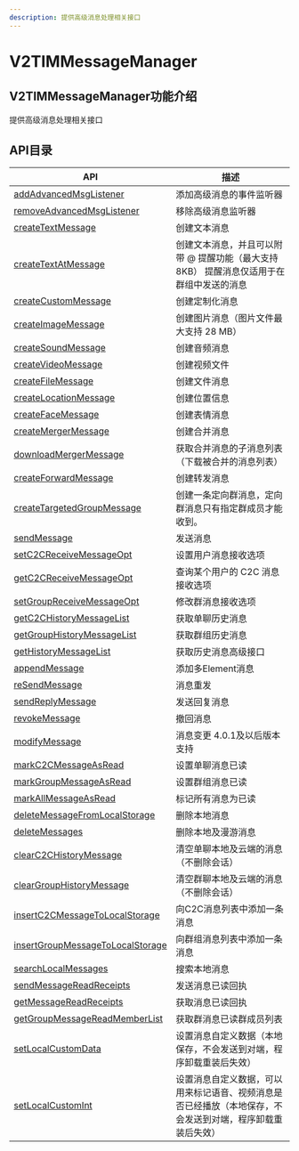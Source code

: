 ```yaml
---
description: 提供高级消息处理相关接口
---
```


# V2TIMMessageManager

## V2TIMMessageManager功能介绍

提供高级消息处理相关接口

## API目录

| API                                                                         | 描述                                                    |
| --------------------------------------------------------------------------- | ----------------------------------------------------- |
| [addAdvancedMsgListener](addadvancedmsglistener.md)                         | 添加高级消息的事件监听器                                          |
| [removeAdvancedMsgListener](removeadvancedmsglistener.md)                   | 移除高级消息监听器                                             |
| [createTextMessage](createtextmessage.md)                                   | 创建文本消息                                                |
| [createTextAtMessage](createtextatmessage.md)                               | 创建文本消息，并且可以附带 @ 提醒功能（最大支持 8KB） 提醒消息仅适用于在群组中发送的消息      |
| [createCustomMessage](createcustommessage.md)                               | 创建定制化消息                                               |
| [createImageMessage](createimagemessage.md)                                 | 创建图片消息（图片文件最大支持 28 MB）                                |
| [createSoundMessage](createsoundmessage.md)                                 | 创建音频消息                                                |
| [createVideoMessage](createvideomessage.md)                                 | 创建视频文件                                                |
| [createFileMessage](createfilemessage.md)                                   | 创建文件消息                                                |
| [createLocationMessage](createlocationmessage.md)                           | 创建位置信息                                                |
| [createFaceMessage](createfacemessage.md)                                   | 创建表情消息                                                |
| [createMergerMessage](createmergermessage.md)                               | 创建合并消息                                                |
| [downloadMergerMessage](downloadmergermessage.md)                           | 获取合并消息的子消息列表（下载被合并的消息列表）                              |
| [createForwardMessage](createforwardmessage.md)                             | 创建转发消息                                                |
| [createTargetedGroupMessage](createtargetedgroupmessage.md)                 | 创建一条定向群消息，定向群消息只有指定群成员才能收到。                           |
| [sendMessage](sendmessage.md)                                               | 发送消息                                                  |
| [setC2CReceiveMessageOpt](setc2creceivemessageopt.md)                       | 设置用户消息接收选项                                            |
| [getC2CReceiveMessageOpt](getc2creceivemessageopt.md)                       | 查询某个用户的 C2C 消息接收选项                                    |
| [setGroupReceiveMessageOpt](setgroupreceivemessageopt.md)                   | 修改群消息接收选项                                             |
| [getC2CHistoryMessageList](getc2chistorymessagelist.md)                     | 获取单聊历史消息                                              |
| [getGroupHistoryMessageList](getgrouphistorymessagelist.md)                 | 获取群组历史消息                                              |
| [getHistoryMessageList](gethistorymessagelist.md)                           | 获取历史消息高级接口                                            |
| [appendMessage](appendmessage.md)                                           | 添加多Element消息                                          |
| [reSendMessage](resendmessage.md)                                           | 消息重发                                                  |
| [sendReplyMessage](sendreplymessage.md)                                     | 发送回复消息                                                |
| [revokeMessage](revokemessage.md)                                           | 撤回消息                                                  |
| [modifyMessage](modifymessage.md)                                           | 消息变更 4.0.1及以后版本支持                                     |
| [markC2CMessageAsRead](markc2cmessageasread.md)                             | 设置单聊消息已读                                              |
| [markGroupMessageAsRead](markgroupmessageasread.md)                         | 设置群组消息已读                                              |
| [markAllMessageAsRead](markallmessageasread.md)                             | 标记所有消息为已读                                             |
| [deleteMessageFromLocalStorage](deletemessagefromlocalstorage.md)           | 删除本地消息                                                |
| [deleteMessages](deletemessages.md)                                         | 删除本地及漫游消息                                             |
| [clearC2CHistoryMessage](clearc2chistorymessage.md)                         | 清空单聊本地及云端的消息（不删除会话）                                   |
| [clearGroupHistoryMessage](cleargrouphistorymessage.md)                     | 清空群聊本地及云端的消息（不删除会话）                                   |
| [insertC2CMessageToLocalStorage](insertc2cmessagetolocalstorage.md)         | 向C2C消息列表中添加一条消息                                       |
| [insertGroupMessageToLocalStorage](insertgroupmessagetolocalstorage.md)     | 向群组消息列表中添加一条消息                                        |
| [searchLocalMessages](searchlocalmessages.md)                               | 搜索本地消息                                                |
| [sendMessageReadReceipts](sendmessagereadreceipts.md)                       | 发送消息已读回执                                              |
| [getMessageReadReceipts](getmessagereadreceipts.md)                         | 获取消息已读回执                                              |
| [getGroupMessageReadMemberList](getgroupmessagereadmemberlist.md)           | 获取群消息已读群成员列表                                          |
| [setLocalCustomData](setlocalcustomdata.md)                                 | 设置消息自定义数据（本地保存，不会发送到对端，程序卸载重装后失效）                     |
| [setLocalCustomInt](setlocalcustomint.md)                                   | 设置消息自定义数据，可以用来标记语音、视频消息是否已经播放（本地保存，不会发送到对端，程序卸载重装后失效） |
